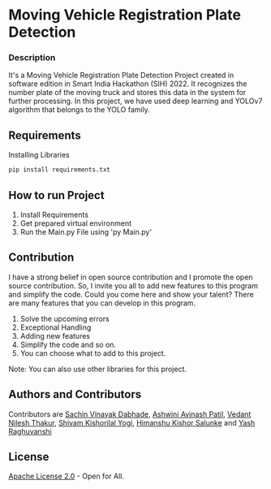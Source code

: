 # Moving Vehicle Registration Plate Detection 

### Description
It's a Moving Vehicle Registration Plate Detection Project created in software edition in Smart India Hackathon (SIH) 2022. It recognizes the number plate of the moving truck and stores this data in the system for further processing. In this project, we have used deep learning and YOLOv7 algorithm that belongs to the YOLO family. 

## Requirements
Installing Libraries
```bash
pip install requirements.txt
```

## How to run Project
1. Install Requirements
2. Get prepared virtual environment
3. Run the Main.py File using 'py Main.py'

## Contribution
I have a strong belief in open source contribution and I promote the open source contribution. So, I invite you all to add new features to this program and simplify the code. Could you come here and show your talent? There are many features that you can develop in this program.

1. Solve the upcoming errors
2. Exceptional Handling
3. Adding new features
4. Simplify the code and so on.
5. You can choose what to add to this project. 

Note: You can also use other libraries for this project.

## Authors and Contributors
Contributors are [Sachin Vinayak Dabhade](https://github.com/SachinDabhade), [Ashwini Avinash Patil](https://github.com/Ashwini-05), [Vedant Nilesh Thakur](), [Shivam Kishorilal Yogi](), [Himanshu Kishor Salunke](https://github.com/HRS0221) and [Yash Raghuvanshi]()

## License
[Apache License 2.0](https://choosealicense.com/licenses/apache-2.0/) - Open for All.
